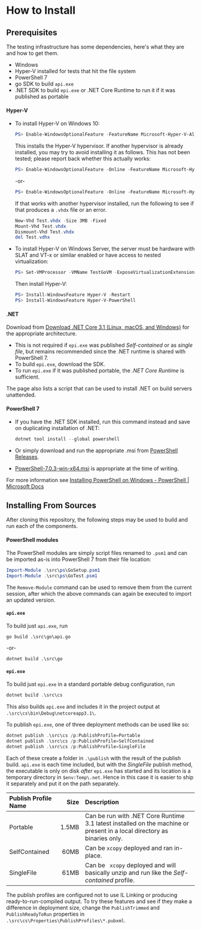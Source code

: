 # How to Install


## Prerequisites

The testing infrastructure has some dependencies, here's what they are and how to get them.
* Windows
* Hyper-V installed for tests that hit the file system
* PowerShell 7
* go SDK to build `api.exe`
* .NET SDK to build `epi.exe` or .NET Core Runtime to run it if it was published as portable

#### Hyper-V

* To install Hyper-V on Windows 10:

  ```PowerShell
  PS> Enable-WindowsOptionalFeature -FeatureName Microsoft-Hyper-V-All -Online
  ```

  This installs the Hyper-V hypervisor. If another hypervisor is already installed,
  you may try to avoid installing it as follows. This has not been tested;
  please report back whether this actually works:

  ```PowerShell
  PS> Enable-WindowsOptionalFeature -Online -FeatureName Microsoft-Hyper-V-Management-PowerShell, Microsoft-Hyper-V-Services
  ```
  -or-
  ```PowerShell
  PS> Enable-WindowsOptionalFeature -Online -FeatureName Microsoft-Hyper-V-Management-PowerShell, Microsoft-Hyper-V-Services, Microsoft-Hyper-V
  ```
  If that works with another hypervisor installed, run the following to see if that produces a `.vhdx` file or an error.
  ```PowerShell
  New-Vhd Test.vhdx -Size 3MB -Fixed
  Mount-Vhd Test.vhdx
  Dismount-Vhd Test.vhdx
  del Test.vdhx
  ```

* To install Hyper-V on Windows Server, the server must be hardware
with SLAT and VT-x or similar enabled or have access to nested virtualization:

  ```PowerShell
  PS> Set-VMProcessor -VMName TestGoVM -ExposeVirtualizationExtensions:$true
  ```

  Then install Hyper-V:
  ```PowerShell
  PS> Install-WindowsFeature Hyper-V -Restart
  PS> Install-WindowsFeature Hyper-V-PowerShell
  ```

#### .NET

Download from [Download .NET Core 3.1 (Linux, macOS, and Windows)](https://dotnet.microsoft.com/download/dotnet-core/3.1) for the appropriate architecture.

* This is not required if `epi.exe` was published *Self-contained* or as *single file*,
  but remains recommended since the .NET runtime is shared with PowerShell 7.
* To build `epi.exe`, download the SDK.
* To run `epi.exe` if it was published portable, the *.NET Core Runtime* is sufficient.

The page also lists a script that can be used to install .NET on build servers unattended.

#### PowerShell 7

* If you have the .NET SDK installed, run this command instead and save on duplicating installation of .NET:

  ```PowerShell
  dotnet tool install --global powershell
  ```
* Or simply download and run the appropriate .msi from [PowerShell Releases](https://github.com/PowerShell/PowerShell/releases).

* [PowerShell-7.0.3-win-x64.msi](https://github.com/PowerShell/PowerShell/releases/download/v7.0.3/PowerShell-7.0.3-win-x64.msi) is appropriate at the time of writing.

For more information see [Installing PowerShell on Windows - PowerShell | Microsoft Docs](https://docs.microsoft.com/en-us/powershell/scripting/install/installing-powershell-core-on-windows?view=powershell-7#administrative-install-from-the-command-line)

## Installing From Sources

After cloning this repository, the following steps may be used to build and run each of the components.

#### PowerShell modules

The PowerShell modules are simply script files renamed to `.psm1` and can be imported as-is into PowerShell 7
from their file location:

```PowerShell
Import-Module .\src\ps\GoSetup.psm1
Import-Module .\src\ps\GoTest.psm1
```

The `Remove-Module` command can be used to remove them from the current session,
after which the above commands can again be executed to import an updated version.

#### `api.exe`

To build just `api.exe`, run

```
go build .\src\go\api.go
```
-or-
```
dotnet build .\src\go
```

#### `epi.exe`

To build just `epi.exe` in a standard portable debug configuration, run

```PowerShell
dotnet build .\src\cs
```

This also builds `api.exe` and includes it in the project output at `.\src\cs\bin\Debug\netcoreapp3.1\`.

To publish `epi.exe`, one of three deployment methods can be used like so:

```PowerShell
dotnet publish .\src\cs /p:PublishProfile=Portable
dotnet publish .\src\cs /p:PublishProfile=SelfContained
dotnet publish .\src\cs /p:PublishProfile=SingleFile
```
Each of these create a folder in `.\publish` with the result of the publish build.
`api.exe` is each time included, but with the *SingleFile* publish method,
the executable is only on disk *after* `epi.exe` has started and its location
is a temporary directory in `$env:Temp\.net`.
Hence in this case it is easier to ship it separately and put it on the path separately.

|Publish Profile Name|Size|Description|
|:--|--:|:--|
|Portable|1.5MB|Can be run with .NET Core Runtime 3.1 latest installed on the machine or present in a local directory as binaries only.
|SelfContained|60MB|Can be `xcopy` deployed and ran in-place.
|SingleFile|61MB|Can be ` xcopy` deployed and will basically unzip and run like the *Self-contained* profile.

The publish profiles are configured not to use IL Linking or producing ready-to-run-compiled output.
To try these features and see if they make a difference in deployment size, change the
`PublishTrimmed` and `PublishReadyToRun` properties in `.\src\cs\Properties\PublishProfiles\*.pubxml`.
